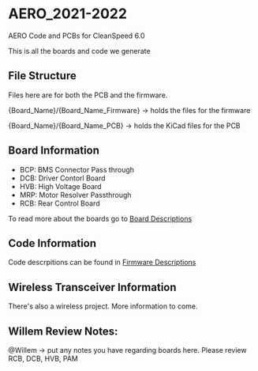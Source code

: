 # AERO_2021-2022

AERO Code and PCBs for CleanSpeed 6.0

This is all the boards and code we generate

## File Structure
Files here are for both the PCB and the firmware. 

{Board_Name}/{Board_Name_Firmware} -> holds the files for the firmware

{Board_Name}/{Board_Name_PCB} -> holds the KiCad files for the PCB

## Board Information

 - BCP: BMS Connector Pass through
 - DCB: Driver Contorl Board
 - HVB: High Voltage Board
 - MRP: Motor Resolver Passthrough
 - RCB: Rear Control Board

To read more about the boards go to [Board Descriptions](Board_Descriptions.md)

## Code Information

Code descrpitions can be found in [Firmware Descriptions](Firmware_Descriptions.md)

## Wireless Transceiver Information

There's also a wireless project. More information to come.

## Willem Review Notes: 

@Willem -> put any notes you have regarding boards here. 
Please review RCB, DCB, HVB, PAM